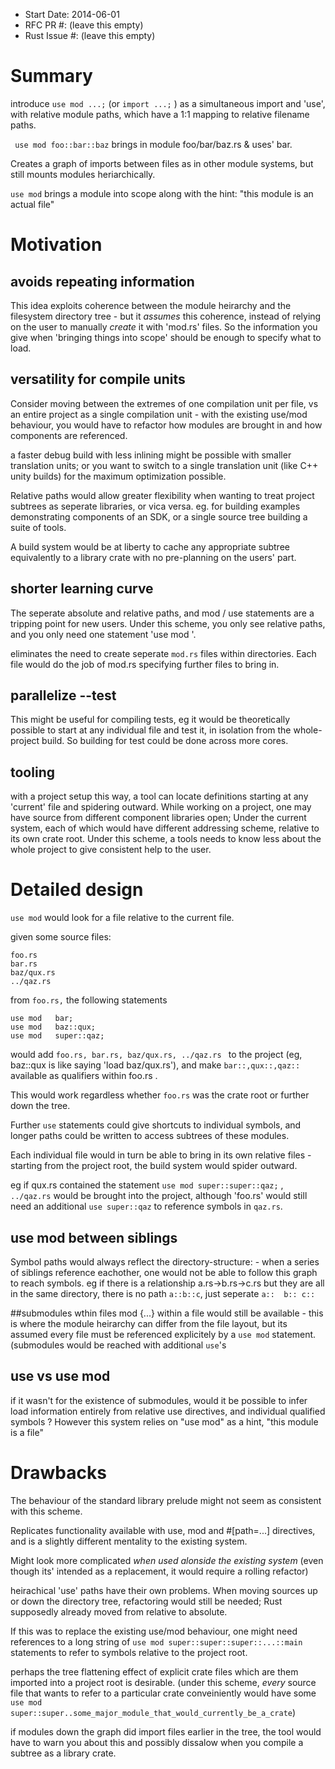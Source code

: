 - Start Date: 2014-06-01
- RFC PR #: (leave this empty)
- Rust Issue #: (leave this empty)

# Summary

introduce ```use mod ...;``` (or ```import ...;``` ) as a simultaneous import and 'use', with relative module paths, which have a 1:1 mapping to relative filename paths.

``` use mod foo::bar::baz``` brings in module foo/bar/baz.rs & uses' bar. 

Creates a graph of imports between files as in other module systems, but still mounts modules heriarchically.

```use mod``` brings a module into scope along with the hint: "this module is an actual file"




# Motivation

## avoids repeating information

This idea exploits coherence between the module heirarchy and the filesystem directory tree - but it *assumes* this coherence, instead of relying on the user to manually *create* it with 'mod.rs' files. So the information you give when 'bringing things into scope' should be enough to specify what to load.


## versatility for compile units

Consider moving between the extremes of one compilation unit per file, vs an entire project as a single compilation unit - with the existing use/mod behaviour, you would have to refactor how modules are brought in and how components are referenced.

a faster debug build with less inlining might be possible with smaller translation units; or you want to switch to a single translation unit (like C++ unity builds) for the maximum optimization possible.

Relative paths would allow greater flexibility when wanting to treat project subtrees as seperate libraries, or vica versa. eg. for building examples demonstrating components of an SDK, or a single source tree building a suite of tools.

A build system would be at liberty to cache any appropriate subtree equivalently to a library crate with no pre-planning on the users' part.


## shorter learning curve
The seperate absolute and relative paths, and mod / use statements are a tripping point for new users. Under this scheme, you only see relative paths, and you only need one statement 'use mod '.

eliminates the need to create seperate ```mod.rs``` files within directories. Each file would do the job of mod.rs specifying further files to bring in.

## parallelize --test
This might be useful for compiling tests, eg it would be theoretically possible to start at any individual file and test it, in isolation from the whole-project build. So building for test could be done across more cores.

## tooling
with a project setup this way, a tool can locate definitions starting at any 'current' file and spidering outward. While working on a project, one may have source from different component libraries open; Under the current system, each of which would have different addressing scheme, relative to its own crate root. Under this scheme, a tools needs to know less about the whole project to give consistent help to the user.

# Detailed design

```use mod``` would look for a file relative to the current file.

given some source files: 

    foo.rs
    bar.rs
    baz/qux.rs
    ../qaz.rs

from ```foo.rs,``` the following statements

    use mod   bar;
    use mod   baz::qux;
    use mod   super::qaz;

would add ```foo.rs, bar.rs, baz/qux.rs, ../qaz.rs ``` to the project (eg, baz::qux is like saying 'load baz/qux.rs'), and make ```bar::,qux::,qaz::``` available as qualifiers within foo.rs . 

This would work regardless whether ```foo.rs``` was the crate root or further down the tree.

Further ```use``` statements could give shortcuts to individual symbols, and longer paths could be written to access subtrees of these modules.

Each individual file would in turn be able to bring in its own relative files - starting from the project root, the build system would spider outward.

eg if qux.rs contained the statement ```use mod super::super::qaz;``` , ```../qaz.rs``` would be brought into the project, although 'foo.rs' would still need an additional ```use super::qaz``` to reference symbols in ```qaz.rs```.

## use mod between siblings
Symbol paths would always reflect the directory-structure: - when a series of siblings reference eachother, one would not be able to follow this graph to reach symbols.  eg if there is a relationship  a.rs->b.rs->c.rs but they are all in the same directory, there is no path ```a::b::c```, just seperate ```a::  b:: c::```

##submodules wthin files
mod {...} within a file would still be available - this is where the module heirarchy can differ from the file layout, but its assumed every file must be referenced explicitely by a ```use mod``` statement. (submodules would be reached with additional ```use```'s

## use vs use mod
if  it wasn't for the existence of submodules, would it be possible to infer load information entirely from relative use directives, and individual qualified symbols ? However this system relies on "use mod" as a hint, "this module is a file"

# Drawbacks

The behaviour of the standard library prelude might not seem as consistent with this scheme.

Replicates functionality available with use, mod and #[path=...] directives, and is a slightly different mentality to the existing system.

Might look more complicated *when used alonside the existing system* (even though its' intended as a replacement, it would require a rolling refactor)

heirachical 'use' paths have their own problems. When moving sources up or down the directory tree, refactoring would still be needed; Rust supposedly already moved from relative to absolute.

If this was to replace the existing use/mod behaviour, one might need references to a long string of ```use mod super::super::super::...::main``` statements to refer to symbols relative to the project root. 

perhaps the tree flattening effect of explicit crate files which are them imported into a project root is desirable.
(under this scheme, *every* source file that wants to refer to a particular crate conveiniently would have some ```use mod super::super..some_major_module_that_would_currently_be_a_crate```)

if modules down the graph did import files earlier in the tree, the tool would have to warn you about this and possibly dissalow when you compile a subtree as a library crate.



